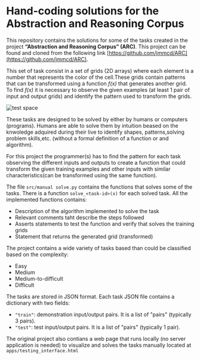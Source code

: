 # Hand-coding solutions for the Abstraction and Reasoning Corpus

This repository contains the solutions for some of the tasks created in the project **“Abstraction and Reasoning Corpus” (ARC)**. This project can be found and cloned from the following link  [https://github.com/jmmcd/ARC](https://github.com/jmmcd/ARC).

This set of task consist in a set of grids (2D arrays) where each  element is a number that represents the color of the cell.These grids contain patterns that can be transformed using a function *f(x)* that generates another grid. To find *f(x)* it is necessary to observe the given examples (at least 1 pair of input and output grids) and identify the pattern used to transform the grids.

![test space](https://bdtechtalks.com/wp-content/uploads/2019/12/ARC-example-1.png)

These tasks are designed to be solved by either by humans or computers (programs). Humans are able to solve them by intuition beased on the knwoledge adquired during their live to identify shapes, patterns,solving problem skills,etc. (without a formal definition of a function or and algorithm).

For this project the programmer(s) has to find the pattern for each task observing the different inputs and outputs to create a function that could transform the given training examples and other inputs with similar characteristics(can be transformed using the same function).

The file `src/manual solve.py` contains the functions that solves some of the tasks. There is a function `solve_<task-id>(x)` for each solved task. All the implemented functions contains:
- Description of the algorithm implemented to solve the task
- Relevant comments taht describe the steps followed
- Asserts statements to test the function and verify that solves the training grids
- Statement that returns the generated grid (transformed)

The project contains a wide variety of tasks based than could be classified based on the complexity:
- Easy
- Medium
- Medium-to-difficult
- Difficult

The tasks are stored in JSON format. Each task JSON file contains a dictionary with two fields:

- `"train"`: demonstration input/output pairs. It is a list of "pairs" (typically 3 pairs).
- `"test"`: test input/output pairs. It is a list of "pairs" (typically 1 pair).

The original project also contians a web page that runs locally (no server application is needed) to visualize and solves the tasks manually located at `apps/testing_interface.html`
